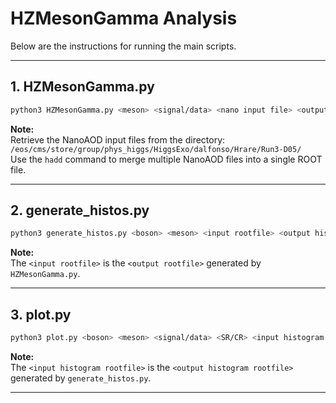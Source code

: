 # HZMesonGamma Analysis
  
Below are the instructions for running the main scripts.

---

## 1. HZMesonGamma.py
```bash
python3 HZMesonGamma.py <meson> <signal/data> <nano input file> <output rootfile>
```
**Note:**  
Retrieve the NanoAOD input files from the directory:  
`/eos/cms/store/group/phys_higgs/HiggsExo/dalfonso/Hrare/Run3-D05/`  
Use the `hadd` command to merge multiple NanoAOD files into a single ROOT file.

---

## 2. generate_histos.py
```bash
python3 generate_histos.py <boson> <meson> <input rootfile> <output histogram rootfile>
```
**Note:**  
The `<input rootfile>` is the `<output rootfile>` generated by `HZMesonGamma.py`.

---

## 3. plot.py
```bash
python3 plot.py <boson> <meson> <signal/data> <SR/CR> <input histogram rootfile>
```
**Note:**  
The `<input histogram rootfile>` is the `<output histogram rootfile>` generated by `generate_histos.py`.

---








